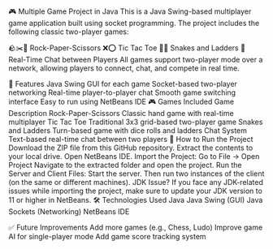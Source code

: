 



🎮 Multiple Game Project in Java
This is a Java Swing-based multiplayer game application built using socket programming. The project includes the following classic two-player games:

🪨✂️📄 Rock-Paper-Scissors
❌⭕ Tic Tac Toe
🐍🎲 Snakes and Ladders
💬 Real-Time Chat between Players
All games support two-player mode over a network, allowing players to connect, chat, and compete in real time.

📂 Features
Java Swing GUI for each game
Socket-based two-player networking
Real-time player-to-player chat
Smooth game switching interface
Easy to run using NetBeans IDE
🎮 Games Included
Game	Description
Rock-Paper-Scissors	Classic hand game with real-time multiplayer
Tic Tac Toe	Traditional 3x3 grid-based two-player game
Snakes and Ladders	Turn-based game with dice rolls and ladders
Chat System	Text-based real-time chat between two players
🚀 How to Run the Project
Download the ZIP file from this GitHub repository.
Extract the contents to your local drive.
Open NetBeans IDE.
Import the Project:
Go to File → Open Project
Navigate to the extracted folder and open the project.
Run the Server and Client Files:
Start the server.
Then run two instances of the client (on the same or different machines).
JDK Issue?
If you face any JDK-related issues while importing the project, make sure to update your JDK version to 11 or higher in NetBeans.
🛠️ Technologies Used
Java
Java Swing (GUI)
Java Sockets (Networking)
NetBeans IDE

✅ Future Improvements
Add more games (e.g., Chess, Ludo)
Improve game AI for single-player mode
Add game score tracking system
